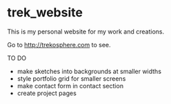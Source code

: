 # trek_website

This is my personal website for my work and creations.

Go to http://trekosphere.com to see.


TO DO
- make sketches into backgrounds at smaller widths
- style portfolio grid for smaller screens
- make contact form in contact section
- create project pages
